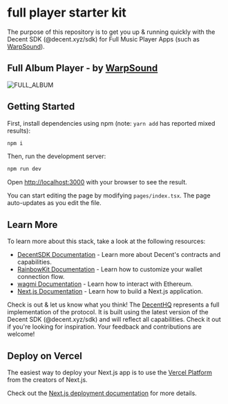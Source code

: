# full player starter kit

The purpose of this repository is to get you up & running quickly with the Decent SDK (@decent.xyz/sdk) for Full Music Player Apps (such as [WarpSound](https://warpsound.gitbook.io/nft-music-player-template/nft-music-player-template/what-is-the-nft-music-player-template)).

## Full Album Player - by [WarpSound](https://warpsound.gitbook.io/nft-music-player-template/nft-music-player-template/what-is-the-nft-music-player-template)
![FULL_ALBUM](https://user-images.githubusercontent.com/23249402/215785742-277b4a80-c264-4e65-af8e-7e2e9ec6d72c.gif)

## Getting Started

First, install dependencies using npm (note: `yarn add` has reported mixed results):

```bash
npm i
```

Then, run the development server:

```bash
npm run dev
```

Open [http://localhost:3000](http://localhost:3000) with your browser to see the result.

You can start editing the page by modifying `pages/index.tsx`. The page auto-updates as you edit the file.

## Learn More

To learn more about this stack, take a look at the following resources:

- [DecentSDK Documentation](https://docs.decent.xyz) - Learn more about Decent's contracts and capabilities.
- [RainbowKit Documentation](https://rainbowkit.com) - Learn how to customize your wallet connection flow.
- [wagmi Documentation](https://wagmi.sh) - Learn how to interact with Ethereum.
- [Next.js Documentation](https://nextjs.org/docs) - Learn how to build a Next.js application.

Check is out & let us know what you think! The [DecentHQ](https://hq.decent.xyz) represents a full implementation of the protocol. It is built using the latest version of the Decent SDK (@decent.xyz/sdk) and will reflect all capabilities. Check it out if you're looking for inspiration. Your feedback and contributions are welcome!

## Deploy on Vercel

The easiest way to deploy your Next.js app is to use the [Vercel Platform](https://vercel.com/new?utm_medium=default-template&filter=next.js&utm_source=create-next-app&utm_campaign=create-next-app-readme) from the creators of Next.js.

Check out the [Next.js deployment documentation](https://nextjs.org/docs/deployment) for more details.
